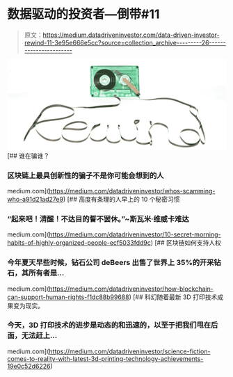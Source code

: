 # 数据驱动的投资者—倒带#11

> 原文：<https://medium.datadriveninvestor.com/data-driven-investor-rewind-11-3e95e666e5cc?source=collection_archive---------26----------------------->

![](img/f82e7523822449280016db130cde01c5.png)[](https://medium.com/datadriveninvestor/whos-scamming-who-a91d21ad27e9) [## 谁在骗谁？

### 区块链上最具创新性的骗子不是你可能会想到的人

medium.com](https://medium.com/datadriveninvestor/whos-scamming-who-a91d21ad27e9) [](https://medium.com/datadriveninvestor/10-secret-morning-habits-of-highly-organized-people-ecf5033fdd9c) [## 高度有条理的人早上的 10 个秘密习惯

### “起来吧！清醒！不达目的誓不罢休。”~斯瓦米·维威卡难达

medium.com](https://medium.com/datadriveninvestor/10-secret-morning-habits-of-highly-organized-people-ecf5033fdd9c) [](https://medium.com/datadriveninvestor/how-blockchain-can-support-human-rights-f1dc88b99688) [## 区块链如何支持人权

### 今年夏天早些时候，钻石公司 deBeers 出售了世界上 35%的开采钻石，其所有者是…

medium.com](https://medium.com/datadriveninvestor/how-blockchain-can-support-human-rights-f1dc88b99688) [](https://medium.com/datadriveninvestor/science-fiction-comes-to-reality-with-latest-3d-printing-technology-achievements-19e0c52d6226) [## 科幻随着最新 3D 打印技术成果变为现实。

### 今天，3D 打印技术的进步是动态的和迅速的，以至于把我们甩在后面，无法赶上…

medium.com](https://medium.com/datadriveninvestor/science-fiction-comes-to-reality-with-latest-3d-printing-technology-achievements-19e0c52d6226)
